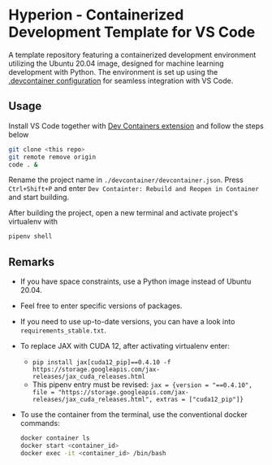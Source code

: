 # Hyperion - Containerized Development Template for VS Code

A template repository featuring a containerized development environment utilizing the Ubuntu 20.04 image, designed for machine learning development with Python. The environment is set up using the [.devcontainer configuration](https://code.visualstudio.com/docs/devcontainers/containers) for seamless integration with VS Code.

## Usage

Install VS Code together with [Dev Containers extension](https://marketplace.visualstudio.com/items?itemName=ms-vscode-remote.remote-containers) and follow the steps below

```bash
git clone <this repo>
git remote remove origin
code . &
```

Rename the project name in `./devcontainer/devcontainer.json`. Press `Ctrl+Shift+P` and enter `Dev Containter: Rebuild and Reopen in Container` and start building.

After building the project, open a new terminal and activate project's virtualenv with

```bash
pipenv shell
```

## Remarks

* If you have space constraints, use a Python image instead of Ubuntu 20.04.
* Feel free to enter specific versions of packages.
* If you need to use up-to-date versions, you can have a look into `requirements_stable.txt`.
* To replace JAX with CUDA 12, after activating virtualenv enter:
  * `pip install jax[cuda12_pip]==0.4.10 -f https://storage.googleapis.com/jax-releases/jax_cuda_releases.html`
  * This pipenv entry must be revised: `jax = {version = "==0.4.10", file = "https://storage.googleapis.com/jax-releases/jax_cuda_releases.html", extras = ["cuda12_pip"]}`
* To use the container from the terminal, use the conventional docker commands:

  ```bash
  docker container ls
  docker start <container_id>
  docker exec -it <container_id> /bin/bash
  ```
